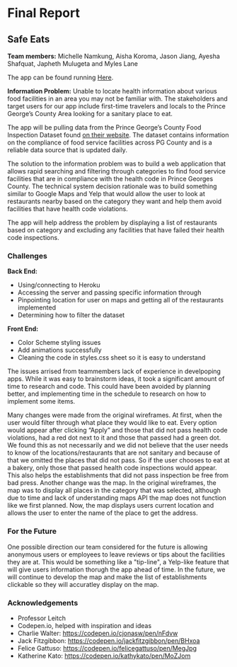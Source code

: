 # Final Report
## Safe Eats

**Team members:** Michelle Namkung, Aisha Koroma, Jason Jiang, Ayesha Shafquat, Japheth Mulugeta and Myles Lane

The app can be found running [Here](https://inst377-team17.herokuapp.com/index.html "Safe Eats").

**Information Problem:** Unable to locate health information about various food facilities in an area you may not be familiar with. The stakeholders and target users for our app include first-time travelers and locals to the Prince George’s County Area looking for a sanitary place to eat.

The app will be pulling data from the Prince George’s County Food Inspection Dataset found [on their website](https://data.princegeorgescountymd.gov/Health/Food-Inspection/umjn-t2iz). The dataset contains information on the compliance of food service facilities across PG County and is a reliable data source that is updated daily.

The solution to the information problem was to build a web application that allows rapid searching and filtering through categories to find food service facilities that are in compliance with the health code in Prince Georges County.
The technical system decision rationale was to build something similar to Google Maps and Yelp that would allow the user to look at restaurants nearby based on the category they want and help them avoid facilities that have health code violations.

The app will help address the problem by displaying a list of restaurants based on category and excluding any facilities that have failed their health code inspections.

### Challenges

**Back End:**
- Using/connecting to Heroku
- Accessing the server and passing specific information through
- Pinpointing location for user on maps and getting all of the restaurants implemented
- Determining how to filter the dataset 

**Front End:**
- Color Scheme styling issues
- Add animations successfully
- Cleaning the code in styles.css sheet so it is easy to understand

The issues arrised from teammembers lack of experience in develpoping apps. While it was easy to brainstorm ideas, it took a   significant amount of time to research and code. This could have been avoided by planning better, and implementing time in the schedule to research on how to implement some items.

Many changes were made from the original wireframes. At first, when the user would filter through what place they would like to eat. Every option would appear after clicking “Apply” and those that did not pass health code violations, had a red dot next to it and those that passed had a green dot. We found this as not necessarily and we did not believe that the user needs to know of the locations/restaurants that are not sanitary and because of that we omitted the places that did not pass. So if the user chooses to eat at a bakery, only those that passed health code inspections would appear. This also helps the establishments that did not pass inspection be free from bad press. Another change was the map. In the original wireframes, the map was to display all places in the category that was selected, although due to time and lack of understanding maps API the map does not function like we first planned. Now, the map displays users current location and allows the user to enter the name of the place to get the address. 

### For the Future

One possible direction our team considered for the future is allowing anonymous users or employees to leave reviews or tips about the facilities they are at. This would be something like a "tip-line", a Yelp-like feature that will give users information thorugh the app ahead of time. In the future, we will continue to develop the map and make the list of establishments clickable so they will accuratley display on the map. 

### Acknowledgements
- Professor Leitch 
- Codepen.io, helped with inspiration and ideas
- Charlie Walter: https://codepen.io/cjonasw/pen/nFdvw
- Jack Fitzgibbon: https://codepen.io/jackfitzgibbon/pen/BHxoa
- Felice Gattuso: https://codepen.io/felicegattuso/pen/MegJpg
- Katherine Kato: https://codepen.io/kathykato/pen/MoZJom


